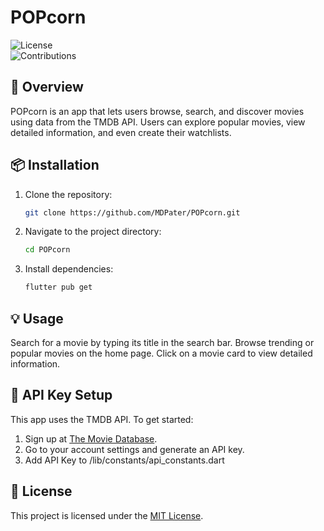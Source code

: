 # POPcorn

![License](https://img.shields.io/badge/license-MIT-blue)  
![Contributions](https://img.shields.io/badge/contributions-welcome-brightgreen)

## 📖 Overview  
POPcorn is an app that lets users browse, search, and discover movies using data from the TMDB API. Users can explore popular movies, view detailed information, and even create their watchlists.

## 📦 Installation  
1. Clone the repository:  
   ```bash
   git clone https://github.com/MDPater/POPcorn.git
   ```
2. Navigate to the project directory:  
   ```bash
   cd POPcorn
   ```
3. Install dependencies:  
   ```bash
   flutter pub get
   ```

## 💡 Usage  
Search for a movie by typing its title in the search bar.
Browse trending or popular movies on the home page.
Click on a movie card to view detailed information.

## 🔑 API Key Setup
This app uses the TMDB API. To get started:

1. Sign up at [The Movie Database](https://www.themoviedb.org/).
2. Go to your account settings and generate an API key.
3. Add API Key to /lib/constants/api_constants.dart


## 📄 License  
This project is licensed under the [MIT License](LICENSE).  
